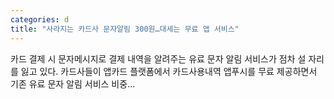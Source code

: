 ```yaml
---
categories: d
title: "사라지는 카드사 문자알림 300원…대세는 무료 앱 서비스"
---
```

카드 결제 시 문자메시지로 결제 내역을 알려주는 유료 문자 알림 서비스가 점차 설 자리를 잃고 있다. 카드사들이 앱카드 플랫폼에서 카드사용내역 앱푸시를 무료 제공하면서 기존 유료 문자 알림 서비스 비중...